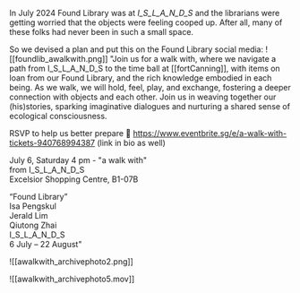 
In July 2024 Found Library was at *I_S_L_A_N_D_S* and the librarians were getting worried that the objects were feeling cooped up. After all, many of these folks had never been in such a small space. 

So we devised a plan and put this on the Found Library social media:
![[foundlib_awalkwith.png]]
"Join us for a walk with, where we navigate a path from I_S_L_A_N_D_S to the time ball at [[fortCanning]], with items on loan from our Found Library, and the rich knowledge embodied in each being. As we walk, we will hold, feel, play, and exchange, fostering a deeper connection with objects and each other. Join us in weaving together our (his)stories, sparking imaginative dialogues and nurturing a shared sense of ecological consciousness.  
  
RSVP to help us better prepare 🙂 https://www.eventbrite.sg/e/a-walk-with-tickets-940768994387 (link in bio as well)  
  
July 6, Saturday 4 pm - "a walk with"  
from I_S_L_A_N_D_S  
Excelsior Shopping Centre, B1-07B  
  
“Found Library”  
Isa Pengskul  
Jerald Lim  
Qiutong Zhai  
I_S_L_A_N_D_S  
6 July – 22 August"

![[awalkwith_archivephoto2.png]]

![[awalkwith_archivephoto5.mov]]
